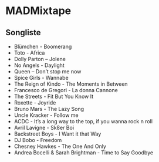 # MADMixtape
## Songliste
- Blümchen - Boomerang
- Toto - Africa
- Dolly Parton – Jolene
- No Angels - Daylight
- Queen – Don’t stop me now
- Spice Girls - Wannabe
- The Reign of Kindo - The Moments in Between
- Francesco de Gregori - La donna Cannone
- The Streets - Fit But You Know It
- Roxette - Joyride
- Bruno Mars - The Lazy Song
- Uncle Kracker - Follow me
- ACDC - It’s a long way to the top, if you wanna rock n roll
- Avril Lavigne - Sk8er Boi
- Backstreet Boys - I Want it that Way
- DJ Bobo - Freedom
- Chesney Hawkes - The One And Only
- Andrea Bocelli & Sarah Brightman - Time to Say Goodbye